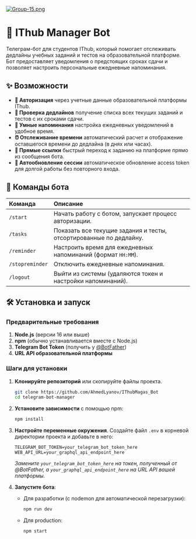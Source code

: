 [![Group-15.png](https://i.postimg.cc/9FD0bMDV/Group-15.png)](https://postimg.cc/7fyqYq1Q)
# 🤖 IThub Manager Bot

Телеграм-бот для студентов IThub, который помогает отслеживать дедлайны учебных заданий и тестов на образовательной платформе. Бот предоставляет уведомления о предстоящих сроках сдачи и позволяет настроить персональные ежедневные напоминания.

## ✨ Возможности

*   **🔐 Авторизация** через учетные данные образовательной платформы IThub.
*   **📅 Проверка дедлайнов** получение списка всех текущих заданий и тестов с их сроками сдачи.
*   **🔔 Умные напоминания** настройка ежедневных уведомлений в удобное время.
*   **⏰ Отслеживание времени** автоматический расчет и отображение оставшегося времени до дедлайна (в днях или часах).
*   **🔗 Прямые ссылки** быстрый переход к заданию на платформе прямо из сообщения бота.
*   **🔄 Автообновление сессии** автоматическое обновление access token для долгой работы без повторного входа.

## 🚀 Команды бота

| Команда | Описание |
| :--- | :--- |
| `/start` | Начать работу с ботом, запускает процесс авторизации. |
| `/tasks` | Показать все текущие задания и тесты, отсортированные по дедлайну. |
| `/reminder` | Настроить время для ежедневных напоминаний (формат `HH:MM`). |
| `/stopreminder` | Отключить ежедневные напоминания. |
| `/logout` | Выйти из системы (удаляются токен и настройки напоминаний). |

## 🛠 Установка и запуск

### Предварительные требования

1.  **Node.js** (версии 16 или выше)
2.  **npm** (обычно устанавливается вместе с Node.js)
3.  **Telegram Bot Token** (получить у [@BotFather](https://t.me/BotFather))
4.  **URL API образовательной платформы**

### Шаги для установки

1.  **Клонируйте репозиторий** или скопируйте файлы проекта.
    ```bash
    git clone https://github.com/AhmedLyanov/IThubMagas_Bot
    cd telegram-bot-manager
    ```

2.  **Установите зависимости** с помощью npm:
    ```bash
    npm install
    ```

3.  **Настройте переменные окружения**. Создайте файл `.env` в корневой директории проекта и добавьте в него:
    ```env
    TELEGRAM_BOT_TOKEN=your_telegram_bot_token_here
    WEB_API_URL=your_graphql_api_endpoint_here
    ```
    *Замените `your_telegram_bot_token_here` на токен, полученный от @BotFather, а `your_graphql_api_endpoint_here` на URL API вашей платформы.*

4.  **Запустите бота**:
    *   Для разработки (с nodemon для автоматической перезагрузки):
        ```bash
        npm run dev
        ```
    *   Для production:
        ```bash
        npm start
        ```

